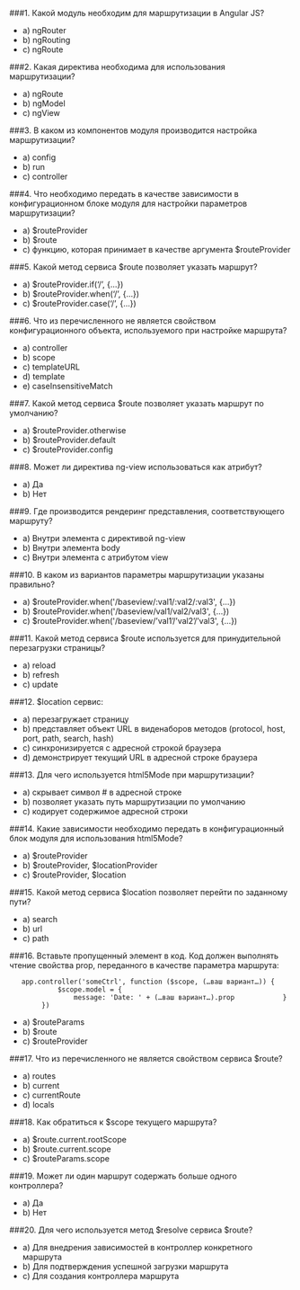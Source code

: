 ###1. Какой модуль необходим для маршрутизации в Angular JS? 
* a) ngRouter
* b) ngRouting
* c) ngRoute
 
###2. Какая директива необходима для использования маршрутизации? 
* a) ngRoute
* b) ngModel
* c) ngView

###3. В каком из компонентов модуля производится настройка маршрутизации? 
* a) config 
* b) run 
* c) controller 

###4. Что необходимо передать в качестве зависимости в конфигурационном блоке модуля для настройки параметров маршрутизации? 
* a) $routeProvider
* b) $route
* c) функцию, которая принимает в качестве аргумента $routeProvider 

###5. Какой метод сервиса $route позволяет указать маршрут? 
* a) $routeProvider.if(‘/’, {…})
* b) $routeProvider.when(‘/’, {…})
* c) $routeProvider.case(‘/’, {…})

###6. Что из перечисленного не является свойством конфигурационного объекта, используемого при настройке маршрута? 
* a) controller
* b) scope
* c) templateURL 
* d) template 
* e) caseInsensitiveMatch

###7. Какой метод сервиса $route позволяет указать маршрут по умолчанию? 
* a) $routeProvider.otherwise
* b) $routeProvider.default
* c) $routeProvider.config

###8. Может ли директива ng-view использоваться как атрибут? 
* a) Да
* b) Нет

###9. Где производится рендеринг представления, соответствующего маршруту? 
* a) Внутри элемента с  директивой ng-view
* b) Внутри элемента body 
* c) Внутри элемента с атрибутом view 

###10. В каком из вариантов параметры маршрутизации указаны правильно? 
* a) $routeProvider.when('/baseview/:val1/:val2/:val3', {…}) 
* b) $routeProvider.when('/baseview/val1/val2/val3', {…}) 
* c) $routeProvider.when('/baseview/’val1’/’val2’/’val3', {…}) 

###11. Какой метод сервиса $route используется для принудительной перезагрузки страницы? 
* a) reload
* b) refresh
* c) update

###12. $location сервис: 
* a) перезагружает страницу 
* b) представляет объект URL в виденаборов методов (protocol, host, port, path, search, hash)
* c) синхронизируется с адресной строкой браузера 
* d) демонстрирует текущий URL в адресной строке браузера

###13. Для чего используется html5Mode при маршрутизации? 
* a) скрывает символ # в адресной строке 
* b) позволяет указать путь маршрутизации по умолчанию
* c) кодирует содержимое адресной строки 

###14. Какие зависимости необходимо передать в конфигурационный блок модуля для использования html5Mode? 
* a) $routeProvider
* b) $routeProvider, $locationProvider
* c) $routeProvider, $location 

###15. Какой метод сервиса $location позволяет перейти по заданному пути? 
* a) search
* b) url
* c) path

###16. Вставьте пропущенный элемент в код. Код должен выполнять чтение свойства prop, переданного в качестве параметра маршрута: 
```
   app.controller('someCtrl', function ($scope, (…ваш вариант…)) {
            $scope.model = {
                message: 'Date: ' + (…ваш вариант…).prop            }
        })
``` 
 * a) $routeParams
* b) $route
* c) $routeProvider 

###17. Что из перечисленного не является свойством сервиса $route? 
* a) routes
* b) current
* c) currentRoute
* d) locals

###18. Как обратиться к $scope текущего маршрута? 
* a) $route.current.rootScope
* b) $route.current.scope
* c) $routeParams.scope

###19. Может ли один маршрут содержать больше одного контроллера? 
* a) Да
* b) Нет 

###20. Для чего используется метод $resolve сервиса  $route? 
* a) Для внедрения зависимостей в контроллер конкретного маршрута
* b) Для подтверждения успешной загрузки маршрута
* c) Для создания контроллера маршрута

